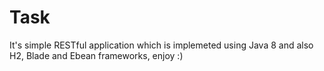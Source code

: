 # Task
It's simple RESTful application which is implemeted using Java 8 and also H2, Blade and Ebean frameworks, enjoy :)
